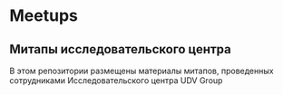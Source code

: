 # Meetups
## Митапы исследовательского центра

В этом репозитории размещены материалы митапов, проведенных сотрудниками Исследовательского центра UDV Group
